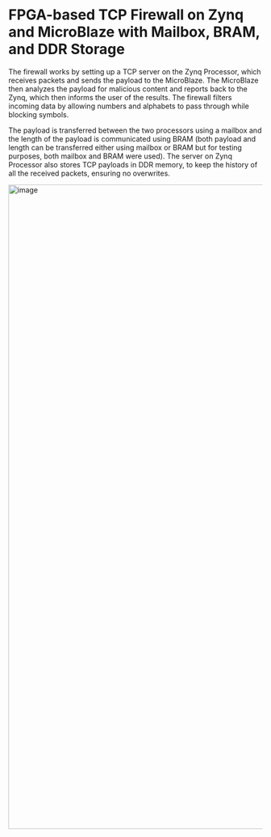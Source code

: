 # FPGA-based TCP Firewall on Zynq and MicroBlaze with Mailbox, BRAM, and DDR Storage
The firewall works by setting up a TCP server on the Zynq Processor, which receives packets and sends the payload to the MicroBlaze. The MicroBlaze then analyzes the payload for malicious content and reports back to the Zynq, which then informs the user of the results. The firewall filters incoming data by allowing numbers and alphabets to pass through while blocking symbols.

The payload is transferred between the two processors using a mailbox and the length of the payload is communicated using BRAM (both payload and length can be transferred either using mailbox or BRAM but for testing purposes, both mailbox and BRAM were used). The server on Zynq Processor also stores TCP payloads in DDR memory, to keep the history of all the received packets, ensuring no overwrites.

<img width="1275" alt="image" src="https://github.com/user-attachments/assets/203e19f4-3d8f-4757-a36f-d0702f7c4aca">
